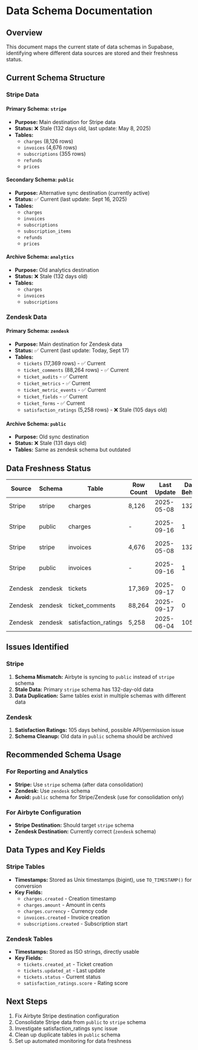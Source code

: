 # Data Schema Documentation

## Overview
This document maps the current state of data schemas in Supabase, identifying where different data sources are stored and their freshness status.

## Current Schema Structure

### Stripe Data

#### Primary Schema: `stripe`
- **Purpose:** Main destination for Stripe data
- **Status:** ❌ Stale (132 days old, last update: May 8, 2025)
- **Tables:**
  - `charges` (8,126 rows)
  - `invoices` (4,676 rows)
  - `subscriptions` (355 rows)
  - `refunds`
  - `prices`

#### Secondary Schema: `public`
- **Purpose:** Alternative sync destination (currently active)
- **Status:** ✅ Current (last update: Sept 16, 2025)
- **Tables:**
  - `charges`
  - `invoices`
  - `subscriptions`
  - `subscription_items`
  - `refunds`
  - `prices`

#### Archive Schema: `analytics`
- **Purpose:** Old analytics destination
- **Status:** ❌ Stale (132 days old)
- **Tables:**
  - `charges`
  - `invoices`
  - `subscriptions`

### Zendesk Data

#### Primary Schema: `zendesk`
- **Purpose:** Main destination for Zendesk data
- **Status:** ✅ Current (last update: Today, Sept 17)
- **Tables:**
  - `tickets` (17,369 rows) - ✅ Current
  - `ticket_comments` (88,264 rows) - ✅ Current
  - `ticket_audits` - ✅ Current
  - `ticket_metrics` - ✅ Current
  - `ticket_metric_events` - ✅ Current
  - `ticket_fields` - ✅ Current
  - `ticket_forms` - ✅ Current
  - `satisfaction_ratings` (5,258 rows) - ❌ Stale (105 days old)

#### Archive Schema: `public`
- **Purpose:** Old sync destination
- **Status:** ❌ Stale (131 days old)
- **Tables:** Same as zendesk schema but outdated

## Data Freshness Status

| Source | Schema | Table | Row Count | Last Update | Days Behind | Status |
|--------|--------|-------|-----------|-------------|-------------|---------|
| Stripe | stripe | charges | 8,126 | 2025-05-08 | 132 | ❌ Stale |
| Stripe | public | charges | - | 2025-09-16 | 1 | ⚠️ Wrong Schema |
| Stripe | stripe | invoices | 4,676 | 2025-05-08 | 132 | ❌ Stale |
| Stripe | public | invoices | - | 2025-09-16 | 1 | ⚠️ Wrong Schema |
| Zendesk | zendesk | tickets | 17,369 | 2025-09-17 | 0 | ✅ Current |
| Zendesk | zendesk | ticket_comments | 88,264 | 2025-09-17 | 0 | ✅ Current |
| Zendesk | zendesk | satisfaction_ratings | 5,258 | 2025-06-04 | 105 | ❌ Stale |

## Issues Identified

### Stripe
1. **Schema Mismatch:** Airbyte is syncing to `public` instead of `stripe` schema
2. **Stale Data:** Primary `stripe` schema has 132-day-old data
3. **Data Duplication:** Same tables exist in multiple schemas with different data

### Zendesk
1. **Satisfaction Ratings:** 105 days behind, possible API/permission issue
2. **Schema Cleanup:** Old data in `public` schema should be archived

## Recommended Schema Usage

### For Reporting and Analytics
- **Stripe:** Use `stripe` schema (after data consolidation)
- **Zendesk:** Use `zendesk` schema
- **Avoid:** `public` schema for Stripe/Zendesk (use for consolidation only)

### For Airbyte Configuration
- **Stripe Destination:** Should target `stripe` schema
- **Zendesk Destination:** Currently correct (`zendesk` schema)

## Data Types and Key Fields

### Stripe Tables
- **Timestamps:** Stored as Unix timestamps (bigint), use `TO_TIMESTAMP()` for conversion
- **Key Fields:**
  - `charges.created` - Creation timestamp
  - `charges.amount` - Amount in cents
  - `charges.currency` - Currency code
  - `invoices.created` - Invoice creation
  - `subscriptions.created` - Subscription start

### Zendesk Tables
- **Timestamps:** Stored as ISO strings, directly usable
- **Key Fields:**
  - `tickets.created_at` - Ticket creation
  - `tickets.updated_at` - Last update
  - `tickets.status` - Current status
  - `satisfaction_ratings.score` - Rating score

## Next Steps
1. Fix Airbyte Stripe destination configuration
2. Consolidate Stripe data from `public` to `stripe` schema
3. Investigate satisfaction_ratings sync issue
4. Clean up duplicate tables in `public` schema
5. Set up automated monitoring for data freshness